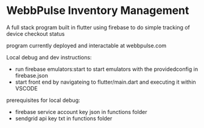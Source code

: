 # WebbPulse Inventory Management

A full stack program built in flutter using firebase to do simple tracking of device checkout status

program currently deployed and interactable at webbpulse.com

Local debug and dev instructions:
- run firebase emulators:start to start emulators with the providedconfig in firebase.json
- start front end by navigateing to flutter/main.dart and executing it within VSCODE

prerequisites for local debug:
- firebase service account key json in functions folder
- sendgrid api key txt in functions folder